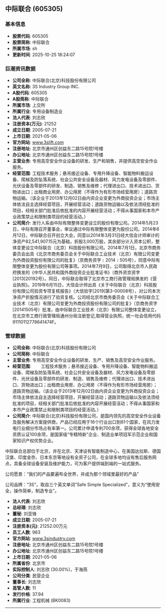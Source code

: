 ## 中际联合 (605305)

### 基本信息

- **股票代码**: 605305
- **股票简称**: 中际联合
- **所属市场**: sh
- **更新时间**: 2025-10-25 18:24:07

### 巨潮资讯数据

- **公司全称**: 中际联合(北京)科技股份有限公司
- **英文名称**: 3S Industry Group INC.
- **A股代码**: 605305
- **A股简称**: 中际联合
- **所属市场**: 上交所
- **所属行业**: 专用设备制造业
- **法人代表**: 刘志欣
- **注册资本(万元)**: 21252
- **成立日期**: 2005-07-21
- **上市日期**: 2021-05-06
- **官方网站**: www.3slift.com
- **注册地址**: 北京市通州区创益东二路15号院1号楼
- **办公地址**: 北京市通州区创益东二路15号院1号楼
- **主营业务**: 专用高空安全作业设备的研发、生产和销售，并提供高空安全作业服务。
- **经营范围**: 工程技术服务；悬吊接近设备、专用升降设备、智能物料搬运设备、爬梯及防坠落系统、社会公共安全设备及器材、风力发电设备及零部件、光伏设备及零部件的研发、制造、销售及维修；代理进出口、技术进出口、货物进出口；出租商业用房、办公用房（不得作为有形市场经营用房）；道路货物运输。（该企业于2013年12月02日由内资企业变更为外商投资企业；市场主体依法自主选择经营项目，开展经营活动；道路货物运输以及依法须经批准的项目，经相关部门批准后依批准的内容开展经营活动；不得从事国家和本市产业政策禁止和限制类项目的经营活动。）
- **公司简介**: 发行人系由中际有限整体变更设立的股份有限公司。2014年5月23日，中际有限召开董事会，审议通过中际有限整体变更为股份公司。2014年6月12日，中际联合召开创立大会，同意以2014年3月31日经大信会计师审计的净资产82,541,907.15元为基础，折股3,000万股，其余部分计入资本公积，整体变更设立中际联合（北京）科技股份有限公司。2014年7月1日，北京市商务委员会出具《北京市商务委员会关于中际联合工业技术（北京）有限公司变更为外商投资股份有限公司的批复》（京商务资字﹝2014﹞505号），同意中际有限整体变更为股份有限公司等事项。2014年7月9日，公司取得北京市人民政府换发的《中华人民共和国外商投资企业批准证书》（商外资京资字[2013]20192号）。同日，中际联合取得了北京市工商行政管理局换发的《营业执照》。2019年6月15日，大信会计师出具《关于中际联合（北京）科技股份有限公司验资专项复核报告》（大信验字[2019]第3-00008号），对公司本次净资产折股情况进行了验资复核。公司经北京市商务委员会《关于中际联合工业技术（北京）有限公司变更为外商投资股份有限公司的批复》（京商务资字[20141505号）批准，由中际联合工业技术（北京）有限公司整体变更设立，在北京市工商行政管理局通州分局注册登记,取得营业执照，统一社会信用代码91110112778641474F。

### 雪球数据

- **公司全称**: 中际联合(北京)科技股份有限公司
- **公司简称**: 中际联合
- **主营业务**: 专用高空安全作业设备的研发、生产、销售及高空安全作业服务。
- **经营范围**: 　　工程技术服务；悬吊接近设备、专用升降设备、智能物料搬运设备、爬梯及防坠落系统、社会公共安全设备及器材、风力发电设备及零部件、光伏设备及零部件的研发、制造、销售及维修；代理进出口、技术进出口、货物进出口；出租商业用房、办公用房（不得作为有形市场经营用房）；道路货物运输。（该企业于2013年12月02日由内资企业变更为外商投资企业；市场主体依法自主选择经营项目，开展经营活动；道路货物运输以及依法须经批准的项目，经相关部门批准后依批准的内容开展经营活动；不得从事国家和本市产业政策禁止和限制类项目的经营活动。）
- **公司简介**: 中际联合(北京)科技股份有限公司，是国内领先的高空安全作业设备及服务解决方案提供商，产品已经应用于16个行业出口到61个国家，在风力发电行业细分市场占有率第一。公司累计申请专利700余项，获得全球各地安全资质认证100余项，是国家级“专精特新”企业、制造业单项冠军示范企业和国家知识产权优势企业。

中际联合总部位于北京，并在北京、天津设有智能制造中心，在美国达拉斯、德国汉堡、印度金奈、日本东京等地设有全资子公司，在全球多地均设有售后服务网点，具备全球设备安装及维护能力，可为客户提供端到端的一站式服务。

公司愿景：“我们的产品要遍布全世界，并成为那个领域里最好的产品”

公司品牌：“3S”，取自三个英文单词“Safe Simple Specialized”，意义为“使用安全，操作简单，制造专业”。
- **法人代表**: 刘志欣
- **总经理**: 刘志欣
- **董秘**: 刘亚锋
- **成立日期**: 2005-07-21
- **注册资本(元)**: 21252.00万元
- **员工人数**: 963
- **官方网站**: www.3sindustry.com
- **注册地址**: 北京市通州区创益东二路15号院1号楼
- **办公地址**: 北京市通州区创益东二路15号院1号楼
- **上市日期**: 2021-05-06
- **所属省份**: 北京市
- **实际控制人**: 刘志欣 (30.00%)，于海燕
- **公司分类**: 民营企业
- **董事长**: 刘志欣
- **高管人数**: 11
- **发行价格**: 37.94
- **所属行业**: 工程机械 (BK0083)

---